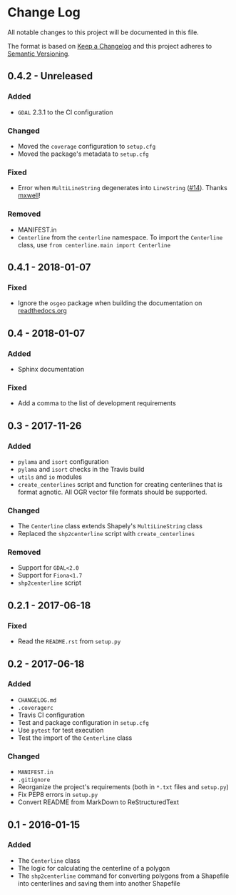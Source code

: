 # Change Log
All notable changes to this project will be documented in this file.

The format is based on [Keep a Changelog](http://keepachangelog.com/)
and this project adheres to [Semantic Versioning](http://semver.org/).

## 0.4.2 - Unreleased

### Added

- `GDAL` 2.3.1 to the CI configuration

### Changed

- Moved the `coverage` configuration to `setup.cfg`
- Moved the package's metadata to `setup.cfg`

### Fixed

- Error when `MultiLineString` degenerates into `LineString` ([#14](https://github.com/fitodic/centerline/issues/14)). Thanks [mxwell](https://github.com/mxwell)!

### Removed

- MANIFEST.in
- `Centerline` from the `centerline` namespace. To import the `Centerline`
    class, use `from centerline.main import Centerline`

## 0.4.1 - 2018-01-07

### Fixed

- Ignore the `osgeo` package when building the documentation on [readthedocs.org](https://readthedocs.org/)

## 0.4 - 2018-01-07

### Added

- Sphinx documentation

### Fixed

- Add a comma to the list of development requirements


## 0.3 - 2017-11-26

### Added

- `pylama` and `isort` configuration
- `pylama` and `isort` checks in the Travis build
- `utils` and `io` modules
- `create_centerlines` script and function for creating centerlines that is format agnotic. All OGR vector file formats should be supported.

### Changed

- The `Centerline` class extends Shapely's `MultiLineString` class
- Replaced the `shp2centerline` script with `create_centerlines`

### Removed

- Support for `GDAL<2.0`
- Support for `Fiona<1.7`
- `shp2centerline` script


## 0.2.1 - 2017-06-18

### Fixed

- Read the `README.rst` from `setup.py`

## 0.2 - 2017-06-18

### Added

- `CHANGELOG.md`
- `.coveragerc`
- Travis CI configuration
- Test and package configuration in `setup.cfg`
- Use `pytest` for test execution
- Test the import of the `Centerline` class

### Changed

- `MANIFEST.in`
- `.gitignore`
- Reorganize the project's requirements (both in `*.txt` files and `setup.py`)
- Fix PEP8 errors in `setup.py`
- Convert README from MarkDown to ReStructuredText

## 0.1 - 2016-01-15

### Added

- The `Centerline` class
- The logic for calculating the centerline of a polygon
- The `shp2centerline` command for converting polygons from a Shapefile
into centerlines and saving them into another Shapefile
